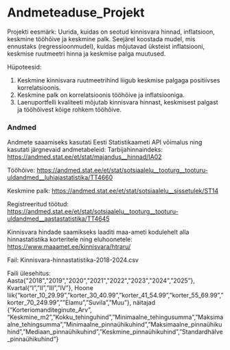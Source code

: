 # Andmeteaduse_Projekt

Projekti eesmärk: Uurida, kuidas on seotud kinnisvara hinnad, inflatsioon, keskmine tööhõive ja keskmine palk. Seejärel koostada mudel, mis ennustaks (regressioonmudel), kuidas mõjutavad üksteist inflatsiooni, keskmise ruutmeetri hinna ja keskmise palga muutused.

Hüpoteesid:

1. Keskmine kinnisvara ruutmeetrihind liigub keskmise palgaga positiivses korrelatsioonis.
2. Keskmine palk on korrelatsioonis tööhõive ja inflatsiooniga.
3. Laenuportfelli kvaliteeti mõjutab kinnisvara hinnast, keskmisest palgast ja tööhõivest kõige rohkem tööhõive.

### Andmed

Andmete saaamiseks kasutati Eesti Statistikaameti API võimalus ning kasutati järgnevaid andmetabeleid:
Tarbijahinnaindeks: https://andmed.stat.ee/et/stat/majandus__hinnad/IA02

Tööhõive: https://andmed.stat.ee/et/stat/sotsiaalelu__tooturg__tooturu-uldandmed__luhiajastatistika/TT4660

Keskmine palk: https://andmed.stat.ee/et/stat/sotsiaalelu__sissetulek/ST14

Registreeritud töötud:  https://andmed.stat.ee/et/stat/sotsiaalelu__tooturg__tooturu-uldandmed__aastastatistika/TT4645

Kinnisvara hindade saamikseks laaditi maa-ameti kodulehelt alla hinnastatistika korteritele ning eluhoonetele:
https://www.maaamet.ee/kinnisvara/htraru/

Fail: Kinnisvara-hinnastatistika-2018-2024.csv

Faili ülesehitus: 
Aasta{"2018","2019","2020","2021","2022","2023","2024",”2025”}, Kvartal{“I”,”II”,”III”,”IV”}, Hoone liik{“korter_10_29.99”,”korter_30_40.99”,”korter_41_54.99”,”korter_55_69.99”,”korter_70_249.99”,””Elamu”,”Suvila”,”Muu”}, näitajad {“Korteriomanditeginute_Arv”, “Keskmine_m2”,”Kokku_tehinguhind”,”Minimaalne_tehingusumma”,”Maksimaalne_tehingsumma”,”Minimaalne_pinnaühikuhind”,”Maksimaalne_pinnaühikuhind”,”Mediaan_pinnaühikuhind”,”Keskmine_pinnaühikuhind”,”Standardhälve_pinnaühikuhind”} 



